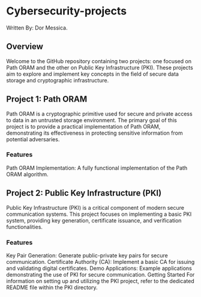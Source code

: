 # Cybersecurity-projects
Written By: Dor Messica.

## Overview
Welcome to the GitHub repository containing two projects: one focused on Path ORAM and the other on Public Key Infrastructure (PKI). These projects aim to explore and implement key concepts in the field of secure data storage and cryptographic infrastructure.

## Project 1: Path ORAM
Path ORAM is a cryptographic primitive used for secure and private access to data in an untrusted storage environment. The primary goal of this project is to provide a practical implementation of Path ORAM, demonstrating its effectiveness in protecting sensitive information from potential adversaries.

### Features
Path ORAM Implementation: A fully functional implementation of the Path ORAM algorithm.

## Project 2: Public Key Infrastructure (PKI)
Public Key Infrastructure (PKI) is a critical component of modern secure communication systems. This project focuses on implementing a basic PKI system, providing key generation, certificate issuance, and verification functionalities.

### Features
Key Pair Generation: Generate public-private key pairs for secure communication.
Certificate Authority (CA): Implement a basic CA for issuing and validating digital certificates.
Demo Applications: Example applications demonstrating the use of PKI for secure communication.
Getting Started
For information on setting up and utilizing the PKI project, refer to the dedicated README file within the PKI directory.
